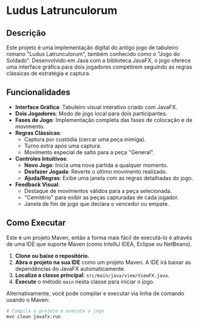 # Ludus Latrunculorum

## Descrição

Este projeto é uma implementação digital do antigo jogo de tabuleiro romano "Ludus Latrunculorum", também conhecido como o "Jogo do Soldado". Desenvolvido em Java com a biblioteca JavaFX, o jogo oferece uma interface gráfica para dois jogadores competirem seguindo as regras clássicas de estratégia e captura.

## Funcionalidades

- **Interface Gráfica**: Tabuleiro visual interativo criado com JavaFX.
- **Dois Jogadores**: Modo de jogo local para dois participantes.
- **Fases de Jogo**: Implementação completa das fases de colocação e de movimento.
- **Regras Clássicas**:
    - Captura por custódia (cercar uma peça inimiga).
    - Turno extra após uma captura.
    - Movimento especial de salto para a peça "General".
- **Controles Intuitivos**:
    - **Novo Jogo**: Inicia uma nova partida a qualquer momento.
    - **Desfazer Jogada**: Reverte o último movimento realizado.
    - **Ajuda/Regras**: Exibe uma janela com as regras detalhadas do jogo.
- **Feedback Visual**:
    - Destaque de movimentos válidos para a peça selecionada.
    - "Cemitério" para exibir as peças capturadas de cada jogador.
    - Janela de fim de jogo que declara o vencedor ou empate.

## Como Executar

Este é um projeto Maven, então a forma mais fácil de executá-lo é através de uma IDE que suporte Maven (como IntelliJ IDEA, Eclipse ou NetBeans).

1.  **Clone ou baixe o repositório.**
2.  **Abra o projeto na sua IDE** como um projeto Maven. A IDE irá baixar as dependências do JavaFX automaticamente.
3.  **Localize a classe principal**: `src/main/java/view/ViewFX.java`.
4.  **Execute** o método `main` nesta classe para iniciar o jogo.

Alternativamente, você pode compilar e executar via linha de comando usando o Maven:

```bash
# Compila o projeto e executa o jogo
mvn clean javafx:run